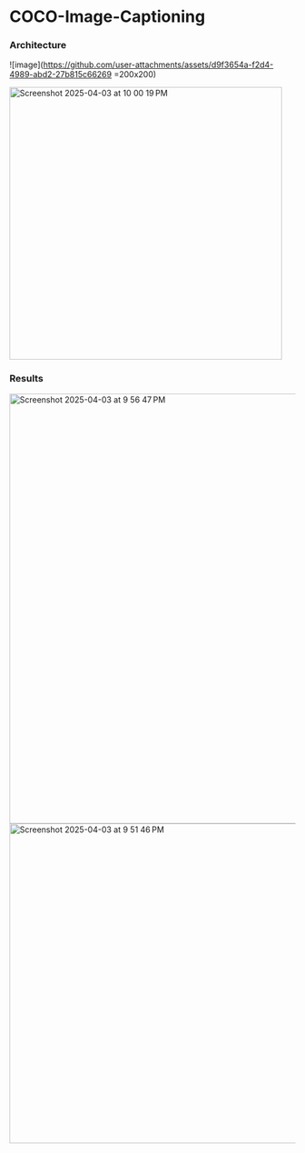 # COCO-Image-Captioning

### Architecture
![image](https://github.com/user-attachments/assets/d9f3654a-f2d4-4989-abd2-27b815c66269 =200x200)

<img width="480" alt="Screenshot 2025-04-03 at 10 00 19 PM" src="https://github.com/user-attachments/assets/f49d3e8f-26c4-48be-8246-930c397341a8" />

### Results
<img width="757" alt="Screenshot 2025-04-03 at 9 56 47 PM" src="https://github.com/user-attachments/assets/f08becc9-72d9-4263-ac5a-34be66a0e2ee" />

<img width="563" alt="Screenshot 2025-04-03 at 9 51 46 PM" src="https://github.com/user-attachments/assets/a9f27c7c-35d9-4ae1-b8b1-3a4ab930f8c6" />
